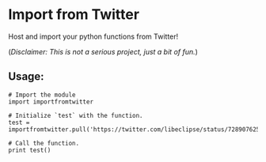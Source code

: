 # Import from Twitter

Host and import your python functions from Twitter!

(*Disclaimer: This is not a serious project, just a bit of fun.*)

## Usage:

```
# Import the module
import importfromtwitter

# Initialize `test` with the function.
test = importfromtwitter.pull('https://twitter.com/libeclipse/status/728907625648238594')

# Call the function.
print test()
```
